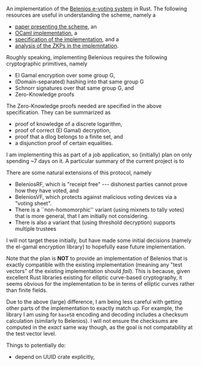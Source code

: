 An implementation of the [Belenios e-voting system](https://www.belenios.org/) in Rust.
The following resources are useful in understanding the scheme, namely a

* [paper presenting the scheme](https://hal.inria.fr/hal-02066930/document), an
* [OCaml implementation](https://gitlab.inria.fr/belenios/belenios), a
* [specification of the implementation](https://www.belenios.org/specification.pdf), and a
* [analysis of the ZKPs in the implemntation](https://hal.inria.fr/hal-01576379/document).

Roughly speaking, implementing Belenious requires the following cryptographic
primitives, namely

* El Gamal encryption over some group G,
* (Domain-separated) hashing into that same group G
* Schnorr signatures over that same group G, and
* Zero-Knowledge proofs

The Zero-Knowledge proofs needed are specified in the above specification.
They can be summarized as
* proof of knowledge of a discrete logarithm,
* proof of correct (El Gamal) decryption,
* proof that a dlog belongs to a finite set, and
* a disjunction proof of certain equalities.

I am implementing this as part of a job application, so (initially) plan on only
spending ~7 days on it. A particular summary of the current project is to 

There are some natural extensions of this protocol, namely

* BeleniosRF, which is "receipt free" --- dishonest parties cannot prove how
  they have voted, and
* BeleniosVF, which protects against malicious voting devices via a "voting
  sheet".
* There is a ``non-homomorphic'' variant (using mixnets to tally votes) that is
  more general, that I am initially not considering.
* There is also a variant that (using threshold decryption) supports multiple
  trustees

I will not target these initially, but have made some initial decisions (namely
the el-gamal encryption library) to hopefully ease future implementation.

Note that the plan is **NOT** to provide an implementation of Belenios that is
exactly compatible with the existing implementation (meaning any "test vectors"
of the existing implementation should *fail*).
This is because, given excellent Rust libraries existing for elliptic
curve-based cryptography, it seems obvious for the implementation to be in terms
of elliptic curves rather than  finite fields.

Due to the above (large) difference, I am being less careful with getting other
parts of the implementation to exactly match up. For example, the library I am
using for `base58` encoding and decoding includes a checksum calculation
(similarly to Belenios).
I will not ensure the checksums are computed in the *exact* same way though, as
the goal is not compatability at the test vector level.

Things to potentially do:
* depend on UUID crate explicitly,

